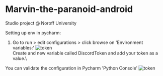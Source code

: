 # Marvin-the-paranoid-android
Studio project @ Noroff University 


Setting up env in pycharm:

1. Go to run > edit configurations > click browse on 'Environment variables:' ![token](https://i.imgur.com/QmkO2Ic.png)\
Create and new variable called DiscordToken and add your token as a value.\

You can validate the configuration in Pycharm 'Python Console'
![token](https://i.imgur.com/Zfei1qb.png)



